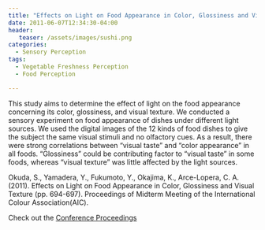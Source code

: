 ```yaml
---
title: "Effects on Light on Food Appearance in Color, Glossiness and Visual Texture "
date: 2011-06-07T12:34:30-04:00
header:
   teaser: /assets/images/sushi.png
categories:
  - Sensory Perception
tags:
  - Vegetable Freshness Perception
  - Food Perception

---
```

This study aims to determine the effect of light on the food appearance concerning its color,
glossiness, and visual texture. We conducted a sensory experiment on food appearance of dishes
under different light sources. We used the digital images of the 12 kinds of food dishes to give the
subject the same visual stimuli and no olfactory cues. As a result, there were strong correlations
between “visual taste” and “color appearance” in all foods. “Glossiness” could be contributing
factor to “visual taste” in some foods, whereas “visual texture” was little affected by the light
sources.

Okuda, S., Yamadera, Y., Fukumoto, Y., Okajima, K., Arce-Lopera, C. A.  (2011). 
Effects on Light on Food Appearance in Color, Glossiness and Visual Texture 
(pp. 694-697). Proceedings of Midterm Meeting of the International Colour Association(AIC).

Check out the [Conference Proceedings][URL] 

[URL]:   https://www.aic-color.org/resources/Documents/aic2011proc-reduced.pdf